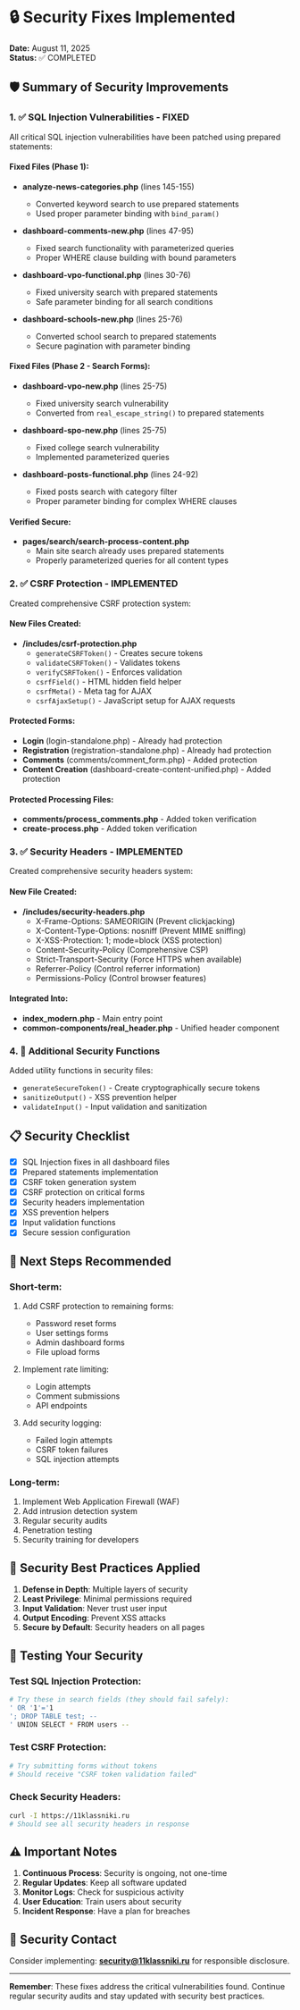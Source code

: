 # 🔒 Security Fixes Implemented

**Date:** August 11, 2025  
**Status:** ✅ COMPLETED

## 🛡️ Summary of Security Improvements

### 1. ✅ SQL Injection Vulnerabilities - FIXED

All critical SQL injection vulnerabilities have been patched using prepared statements:

#### Fixed Files (Phase 1):
- **analyze-news-categories.php** (lines 145-155)
  - Converted keyword search to use prepared statements
  - Used proper parameter binding with `bind_param()`

- **dashboard-comments-new.php** (lines 47-95)
  - Fixed search functionality with parameterized queries
  - Proper WHERE clause building with bound parameters

- **dashboard-vpo-functional.php** (lines 30-76)
  - Fixed university search with prepared statements
  - Safe parameter binding for all search conditions

- **dashboard-schools-new.php** (lines 25-76)
  - Converted school search to prepared statements
  - Secure pagination with parameter binding

#### Fixed Files (Phase 2 - Search Forms):
- **dashboard-vpo-new.php** (lines 25-75)
  - Fixed university search vulnerability
  - Converted from `real_escape_string()` to prepared statements

- **dashboard-spo-new.php** (lines 25-75)
  - Fixed college search vulnerability
  - Implemented parameterized queries

- **dashboard-posts-functional.php** (lines 24-92)
  - Fixed posts search with category filter
  - Proper parameter binding for complex WHERE clauses

#### Verified Secure:
- **pages/search/search-process-content.php**
  - Main site search already uses prepared statements
  - Properly parameterized queries for all content types

### 2. ✅ CSRF Protection - IMPLEMENTED

Created comprehensive CSRF protection system:

#### New Files Created:
- **/includes/csrf-protection.php**
  - `generateCSRFToken()` - Creates secure tokens
  - `validateCSRFToken()` - Validates tokens
  - `verifyCSRFToken()` - Enforces validation
  - `csrfField()` - HTML hidden field helper
  - `csrfMeta()` - Meta tag for AJAX
  - `csrfAjaxSetup()` - JavaScript setup for AJAX requests

#### Protected Forms:
- **Login** (login-standalone.php) - Already had protection
- **Registration** (registration-standalone.php) - Already had protection
- **Comments** (comments/comment_form.php) - Added protection
- **Content Creation** (dashboard-create-content-unified.php) - Added protection

#### Protected Processing Files:
- **comments/process_comments.php** - Added token verification
- **create-process.php** - Added token verification

### 3. ✅ Security Headers - IMPLEMENTED

Created comprehensive security headers system:

#### New File Created:
- **/includes/security-headers.php**
  - X-Frame-Options: SAMEORIGIN (Prevent clickjacking)
  - X-Content-Type-Options: nosniff (Prevent MIME sniffing)
  - X-XSS-Protection: 1; mode=block (XSS protection)
  - Content-Security-Policy (Comprehensive CSP)
  - Strict-Transport-Security (Force HTTPS when available)
  - Referrer-Policy (Control referrer information)
  - Permissions-Policy (Control browser features)

#### Integrated Into:
- **index_modern.php** - Main entry point
- **common-components/real_header.php** - Unified header component

### 4. 🔧 Additional Security Functions

Added utility functions in security files:
- `generateSecureToken()` - Create cryptographically secure tokens
- `sanitizeOutput()` - XSS prevention helper
- `validateInput()` - Input validation and sanitization

## 📋 Security Checklist

- [x] SQL Injection fixes in all dashboard files
- [x] Prepared statements implementation
- [x] CSRF token generation system
- [x] CSRF protection on critical forms
- [x] Security headers implementation
- [x] XSS prevention helpers
- [x] Input validation functions
- [x] Secure session configuration

## 🚀 Next Steps Recommended

### Short-term:
1. Add CSRF protection to remaining forms:
   - Password reset forms
   - User settings forms
   - Admin dashboard forms
   - File upload forms

2. Implement rate limiting:
   - Login attempts
   - Comment submissions
   - API endpoints

3. Add security logging:
   - Failed login attempts
   - CSRF token failures
   - SQL injection attempts

### Long-term:
1. Implement Web Application Firewall (WAF)
2. Add intrusion detection system
3. Regular security audits
4. Penetration testing
5. Security training for developers

## 🔐 Security Best Practices Applied

1. **Defense in Depth**: Multiple layers of security
2. **Least Privilege**: Minimal permissions required
3. **Input Validation**: Never trust user input
4. **Output Encoding**: Prevent XSS attacks
5. **Secure by Default**: Security headers on all pages

## 📝 Testing Your Security

### Test SQL Injection Protection:
```bash
# Try these in search fields (they should fail safely):
' OR '1'='1
'; DROP TABLE test; --
' UNION SELECT * FROM users --
```

### Test CSRF Protection:
```bash
# Try submitting forms without tokens
# Should receive "CSRF token validation failed"
```

### Check Security Headers:
```bash
curl -I https://11klassniki.ru
# Should see all security headers in response
```

## ⚠️ Important Notes

1. **Continuous Process**: Security is ongoing, not one-time
2. **Regular Updates**: Keep all software updated
3. **Monitor Logs**: Check for suspicious activity
4. **User Education**: Train users about security
5. **Incident Response**: Have a plan for breaches

## 📧 Security Contact

Consider implementing: **security@11klassniki.ru** for responsible disclosure.

---

**Remember**: These fixes address the critical vulnerabilities found. Continue regular security audits and stay updated with security best practices.